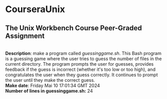 # CourseraUnix
## The Unix Workbench Course Peer-Graded Assignment
\
**Description**: make a program called *guessinggame.sh*. This Bash program is a guessing game where the user tries to guess the number of files in the current directory. The program prompts the user for guesses, provides feedback if the guess is incorrect (whether it's too low or too high), and congratulates the user when they guess correctly. It continues to prompt the user until they make the correct guess.
\
**Make date**: Friday Mai 10 17:01:34 GMT 2024
\
**Number of lines in guessinggame.sh:** 24


